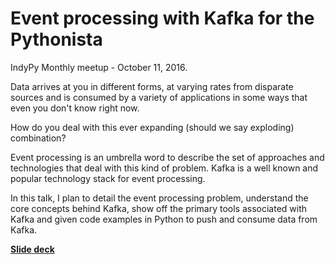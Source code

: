 # Event processing with Kafka for the Pythonista

IndyPy Monthly meetup - October 11, 2016.

Data arrives at you in different forms, at varying rates from disparate sources
and is consumed by a variety of applications in some ways that even you don't
know right now.

How do you deal with this ever expanding (should we say exploding) combination?

Event processing is an umbrella word to describe the set of approaches and
technologies that deal with this kind of problem. Kafka is a well known and
popular technology stack for event processing.

In this talk, I plan to detail the event processing problem, understand the core
concepts behind Kafka, show off the primary tools associated with Kafka and
given code examples in Python to push and consume data from Kafka.


**[Slide deck](presentation.pdf)**
